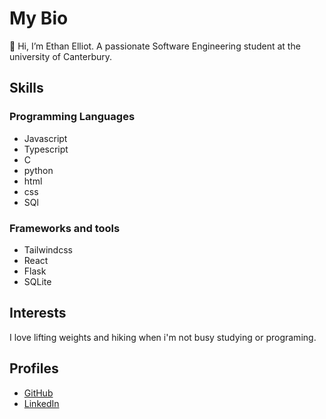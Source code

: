 # My Bio
👋 Hi, I’m Ethan Elliot. A passionate Software Engineering student at the university of Canterbury.

## Skills
### Programming Languages 
- Javascript
- Typescript
- C
- python
- html
- css
- SQl
### Frameworks and tools
- Tailwindcss
- React
- Flask
- SQLite
## Interests
I love lifting weights and hiking when i'm not busy studying or programing.

## Profiles
- [GitHub](https://github.com/ethanelliot/)
- [LinkedIn](https://www.linkedin.com/in/ethan-elliot-0014802a0)
